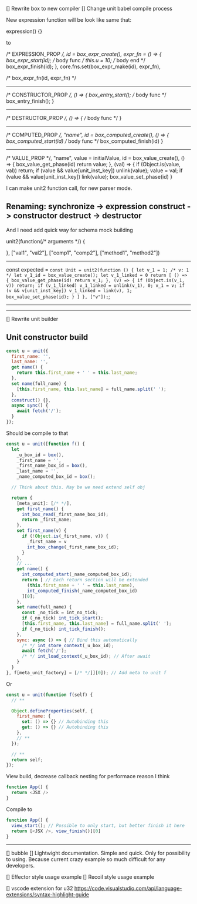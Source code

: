 
[] Rewrite box to new compiler
[] Change unit babel compile process

New expression function will be look like same that:

expression() {}

to

/* EXPRESSION_PROP */, id = box_expr_create(), expr_fn = () => {
  box_expr_start(id);
  /* body func */
  this.u = 10;
  /* body end */
  box_expr_finish(id);
}, core.fns.set(box_expr_make(id), expr_fn),

/* box_expr_fn(id, expr_fn) */

---

/* CONSTRUCTOR_PROP */, () => {
  box_entry_start();
  /* body func */
  box_entry_finish();
}

---

/* DESTRUCTOR_PROP */, () => {
  /* body func */
}

---

/* COMPUTED_PROP */, "name", id = box_computed_create(), () => {
  box_computed_start(id)
  /* body func */
  box_computed_finish(id)
}

---

/* VALUE_PROP */, "name", value = initialValue, id = box_value_create(), () => {
  box_value_get_phase(id)
  return value;
}, (val) => {
  if (Object.is(value, val)) return;
  if (value && value[unit_inst_key]) unlink(value);
  value = val;
  if (value && value[unit_inst_key]) link(value);
  box_value_set_phase(id)
}

I can make unit2 function call, for new parser mode.

Renaming:
synchronize -> expression
construct -> constructor
destruct -> destructor
---

And I need add quick way for schema mock building

unit2(function(/* arguments */) {

}, ["val1", "val2"], ["comp1", "comp2"], ["method1", "method2"])

----------

  const expected = `const Unit = unit2(function () {
    let v_1 = 1; /* v: 1 */
    let v_1_id = box_value_create();
    let v_1_linked = 0
    return [
      () => {
        box_value_get_phase(id)
        return v_1;
      },
      (v) => {
        if (Object.is(v_1, v)) return;
        if (v_1_linked) v_1_linked = unlink(v_1), 0;
        v_1 = v;
        if (v && v[unit_inst_key]) v_1_linked = link(v), 1;
        box_value_set_phase(id);
      }
    ]
}, ["v"]);`;

-----------


---

[] Rewrite unit builder

## Unit constructor build

```javascript
const u = unit({
  first_name: '',
  last_name: '',
  get name() {
    return this.first_name + ' ' = this.last_name;
  },
  set name(full_name) {
    [this.first_name, this.last_name] = full_name.split(' ');
  },
  construct() {},
  async sync() {
    await fetch('/');
  }
});
```

Should be compile to that

```javascript
const u = unit([function f() {
  let
    _u_box_id = box(),
    _first_name = '',
    _first_name_box_id = box(),
    _last_name = '',
    _name_computed_box_id = box();

  // Think about this. May be we need extend self obj

  return {
    [meta_unit]: [/* */],
    get first_name() {
      int_box_read(_first_name_box_id);
      return _first_name;
    },
    set first_name(v) {
      if (!Object.is(_first_name, v)) {
        _first_name = v
        int_box_change(_first_name_box_id);
      }
    },
    // ...
    get name() {
      int_computed_start(_name_computed_box_id);
      return [ // Each return section will be extended
        (this.first_name + ' ' = this.last_name),
        int_computed_finish(_name_computed_box_id)
      ][0];
    },
    set name(full_name) {
      const _no_tick = int_no_tick;
      if (_no_tick) int_tick_start();
      [this.first_name, this.last_name] = full_name.split(' ');
      if (_no_tick) int_tick_finish();
    },
    sync: async () => { // Bind this automatically
      /* */ int_store_context(_u_box_id);
      await fetch('/');
      /* */ int_load_context(_u_box_id); // After await
    }
  }
}, f[meta_unit_factory] = [/* */]][0]); // Add meta to unit f
```

Or

```javascript
const u = unit(function f(self) {
  // **

  Object.defineProperties(self, {
    first_name: {
      set: () => {} // Autobinding this
      get: () => {} // Autobinding this
    },
    // **
  });

  // **
  return self;
});

```

View build, decrease callback nesting for performace reason I think

```javascript
function App() {
  return <JSX />
}
```

Compile to

```javascript
function App() {
  view_start(); // Possible to only start, but better finish it here
  return [<JSX />, view_finish()][0]
}
```

---

[] bubble
[] Lightwight documentation. Simple and quick. Only for possibility to using. Because current crazy example so much difficult for any developers.

[] Effector style usage example
[] Recoil style usage example

[] vscode extension for u32
  https://code.visualstudio.com/api/language-extensions/syntax-highlight-guide
